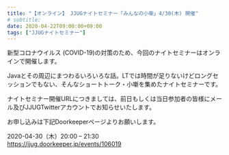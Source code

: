 ```yaml
---
title: "【オンライン】 JJUGナイトセミナー「みんなの小噺」4/30(木) 開催"
# subtitle:
date: 2020-04-22T09:00:00+09:00
tags: ["JJUGナイトセミナー"]
---
```


新型コロナウイルス (COVID-19)の対策のため、今回のナイトセミナーはオンラインで開催します。

Javaとその周辺にまつわるいろいろな話。LTでは時間が足りないけどロングセッションでもない、そんなショートトーク・小噺を集めたナイトセミナーです。

ナイトセミナー開催URLにつきましては、前日もしくは当日参加者の皆様にメール及びJJUGTwitterアカウントでお知らせいたします。

お申し込みは下記Doorkeeperページよりお願いします。

2020-04-30（木）20:00 – 21:30  
https://jjug.doorkeeper.jp/events/106019